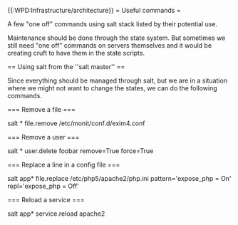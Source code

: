 {{:WPD:Infrastructure/architecture}}
= Useful commands =

A few "one off" commands using salt stack listed by their potential use.

Maintenance should be done through the state system. But sometimes we still need "one off" commands on servers themselves and it would be creating cruft to have them in the state scripts.

== Using salt from the ''salt master'' ==

Since everything should be managed through salt, but we are in a situation where we might not want to change the states, we can do the following commands.

=== Remove a file ===

  salt \* file.remove /etc/monit/conf.d/exim4.conf

=== Remove a user ===

  salt \* user.delete foobar remove=True force=True


=== Replace a line in a config file ===

  salt app\* file.replace /etc/php5/apache2/php.ini pattern='expose_php = On' repl='expose_php = Off'

=== Reload a service ===

  salt app\* service.reload apache2